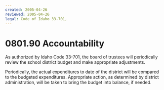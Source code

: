 ```yaml
---
created: 2005-04-26
reviewed: 2005-04-26
legal: Code of Idaho 33-701,
---
```


# 0801.90 Accountability

As authorized by Idaho Code 33-701, the board of trustees will periodically review the school district budget and make appropriate adjustments.

Periodically, the actual expenditures to date of the district will be compared to the budgeted expenditures. Appropriate action, as determined by district administration, will be taken to bring the budget into balance, if needed.


